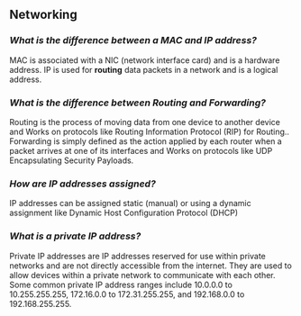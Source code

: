 ## Networking

### *What is the difference between a MAC and IP address?*

MAC is associated with a NIC (network interface card) and is a hardware address. IP is used for **routing** data packets in a network and is a logical address.

### *What is the difference between Routing and Forwarding?*

Routing is the process of moving data from one device to another device and Works on protocols like Routing Information Protocol (RIP) for Routing.. Forwarding is simply defined as the action applied by each router when a packet arrives at one of its interfaces and Works on protocols like UDP Encapsulating Security Payloads.  

### *How are IP addresses assigned?*

IP addresses can be assigned static (manual) or using a dynamic assignment like Dynamic Host Configuration Protocol (DHCP)

### *What is a private IP address?*

Private IP addresses are IP addresses reserved for use within private networks and are not directly accessible from the internet. They are used to allow devices within a private network to communicate with each other. Some common private IP address ranges include 10.0.0.0 to 10.255.255.255, 172.16.0.0 to 172.31.255.255, and 192.168.0.0 to 192.168.255.255.